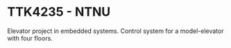 # TTK4235 - NTNU
Elevator project in embedded systems. Control system for a model-elevator with four floors.
